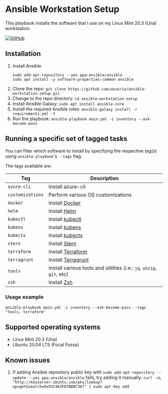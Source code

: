 # Ansible Workstation Setup

This playbook installs the software that I use on my Linux Mint 20.3 (Una) workstation.

[![GitHub](https://img.shields.io/github/license/wozorio/ansible-workstation-setup)](https://github.com/wozorio/ansible-workstation-setup/blob/master/LICENSE)

## Installation

1. Install Ansible
   ```
   sudo add-apt-repository --yes ppa:ansible/ansible
   sudo apt install -y software-properties-common ansible
   ```
1. Clone the repo: `git clone https://github.com/wozorio/ansible-workstation-setup.git`
1. Change to the repo directory: `cd ansible-workstation-setup`
1. Install Ansible Galaxy: `sudo apt install ansible-core`
1. Install the required Ansible roles: `ansible-galaxy install -r requirements.yml -f`
1. Run the playbook: `ansible-playbook main.yml -i inventory --ask-become-pass`

## Running a specific set of tagged tasks

You can filter which software to install by specifying the respective tag(s) using `ansible-playbook`'s `--tags` flag.

The tags available are:

| Tag              | Description                                                                      |
| ---------------- | -------------------------------------------------------------------------------- |
| `azure-cli`      | Install azure-cli                                                                |
| `customizations` | Perform various OS customizations                                                |
| `docker`         | Install [Docker](https://docs.docker.com/engine/install/ubuntu/)                 |
| `helm`           | Install [Helm](https://helm.sh/)                                                 |
| `kubectl`        | Install [kubectl](https://kubernetes.io/docs/tasks/tools/install-kubectl-linux/) |
| `kubens`         | Install [kubens](https://github.com/ahmetb/kubectx/)                             |
| `kubectx`        | Install [kubectx](https://github.com/ahmetb/kubectx/)                            |
| `stern`          | Install [Stern](https://github.com/wercker/stern)                                |
| `terraform`      | Install [Terraform](https://www.terraform.io/)                                   |
| `terragrunt`     | Install [Terragrunt](https://terragrunt.gruntwork.io/)                           |
| `tools`          | Install various tools and utilities (i.e.: `jq`, `unzip`, `git`, etc)            |
| `zsh`            | Install [Zsh](https://www.zsh.org/)                                              |

### Usage example

```
ansible-playbook main.yml -i inventory --ask-become-pass --tags "tools, terraform"
```

## Supported operating systems

- Linux Mint 20.3 (Una)
- Ubuntu 20.04 LTS (Focal Fossa)

## Known issues

1. If adding Ansible repository public key with `sudo add-apt-repository --update --yes ppa:ansible/ansible` fails, try adding it manually: `curl -sL "http://keyserver.ubuntu.com/pks/lookup?op=get&search=0x93C4A3FD7BB9C367" | sudo apt-key add`
